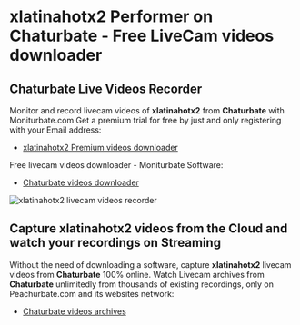 # xlatinahotx2 Performer on Chaturbate - Free LiveCam videos downloader

## Chaturbate Live Videos Recorder

Monitor and record livecam videos of **xlatinahotx2** from **Chaturbate** with Moniturbate.com
Get a premium trial for free by just and only registering with your Email address:
* [xlatinahotx2 Premium videos downloader](https://moniturbate.com/request-demo-licence-key.html)

Free livecam videos downloader - Moniturbate Software:
* [Chaturbate videos downloader](https://moniturbate.com/moniturbate-download-software.html)

![xlatinahotx2 livecam videos recorder](https://peachurnet.com/templates/moniturbate-software.png)


## Capture xlatinahotx2 videos from the Cloud and watch your recordings on Streaming

Without the need of downloading a software, capture **xlatinahotx2** livecam videos from **Chaturbate** 100% online.
Watch Livecam archives from **Chaturbate** unlimitedly from thousands of existing recordings, only on Peachurbate.com and its websites network:
* [Chaturbate videos archives](https://peachurnet.com/)